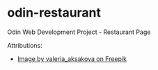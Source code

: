 # odin-restaurant
Odin Web Development Project - Restaurant Page

Attributions:
- [Image by valeria_aksakova on Freepik](https://www.freepik.com/free-photo/frying-pan-empty-with-various-spices-black-table_984003.htm#query=food%20black%20background&position=16&from_view=keyword&track=ais)
